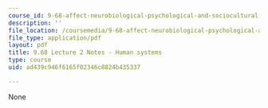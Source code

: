 ```yaml
---
course_id: 9-68-affect-neurobiological-psychological-and-sociocultural-counterparts-of-feelings-spring-2013
description: ''
file_location: /coursemedia/9-68-affect-neurobiological-psychological-and-sociocultural-counterparts-of-feelings-spring-2013/ad439c946f6165f02346c8824b435337_MIT9_68S13_Lect2.pdf
file_type: application/pdf
layout: pdf
title: 9.68 Lecture 2 Notes - Human systems
type: course
uid: ad439c946f6165f02346c8824b435337

---
```

None